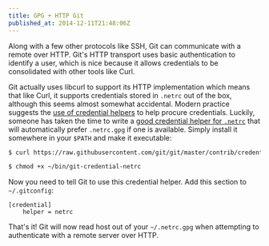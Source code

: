 ```yaml
---
title: GPG + HTTP Git
published_at: 2014-12-11T21:48:06Z
---
```


Along with a few other protocols like SSH, Git can communicate with a remote over HTTP. Git's HTTP transport uses basic authentication to identify a user, which is nice because it allows credentials to be consolidated with other tools like Curl.

Git actually uses libcurl to support its HTTP implementation which means that like Curl, it supports credentials stored in `.netrc` out of the box, although this seems almost somewhat accidental. Modern practice suggests the [use of credential helpers](https://www.kernel.org/pub/software/scm/git/docs/v1.7.9/technical/api-credentials.html) to help procure credentials. Luckily, someone has taken the time to write a [good credential helper for `.netrc`](https://github.com/git/git/blob/master/contrib/credential/netrc/git-credential-netrc) that will automatically prefer `.netrc.gpg` if one is available. Simply install it somewhere in your `$PATH` and make it executable:

``` sh
$ curl https://raw.githubusercontent.com/git/git/master/contrib/credential/netrc/git-credential-netrc > ~/bin/git-credential-netrc

$ chmod +x ~/bin/git-credential-netrc
```

Now you need to tell Git to use this credential helper. Add this section to `~/.gitconfig`:

```
[credential]
    helper = netrc
```

That's it! Git will now read host out of your `~/.netrc.gpg` when attempting to authenticate with a remote server over HTTP.
